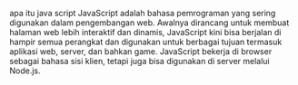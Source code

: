 apa itu java script
JavaScript adalah bahasa pemrograman yang sering digunakan dalam pengembangan web. Awalnya dirancang untuk membuat halaman web lebih interaktif dan dinamis, JavaScript kini bisa berjalan di hampir semua perangkat dan digunakan untuk berbagai tujuan termasuk aplikasi web, server, dan bahkan game. JavaScript bekerja di browser sebagai bahasa sisi klien, tetapi juga bisa digunakan di server melalui Node.js.
